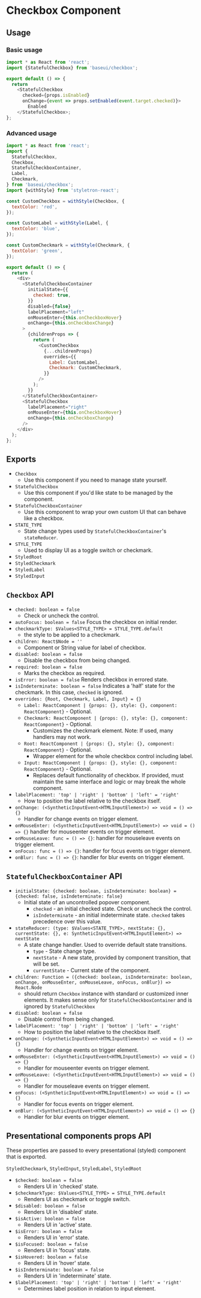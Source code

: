 # Checkbox Component

## Usage

### Basic usage

```javascript
import * as React from 'react';
import {StatefulCheckbox} from 'baseui/checkbox';

export default () => {
  return
    <StatefulCheckbox
      checked={props.isEnabled}
      onChange={event => props.setEnabled(event.target.checked)}>
        Enabled
    </StatefulCheckbox>;
};
```

### Advanced usage

```javascript
import * as React from 'react';
import {
  StatefulCheckbox,
  Checkbox,
  StatefulCheckboxContainer,
  Label,
  Checkmark,
} from 'baseui/checkbox';
import {withStyle} from 'styletron-react';

const CustomCheckbox = withStyle(Checkbox, {
  textColor: 'red',
});

const CustomLabel = withStyle(Label, {
  textColor: 'blue',
});

const CustomCheckmark = withStyle(Checkmark, {
  textColor: 'green',
});

export default () => {
  return (
    <div>
      <StatefulCheckboxContainer
        initialState={{
          checked: true,
        }}
        disabled={false}
        labelPlacement="left"
        onMouseEnter={this.onCheckboxHover}
        onChange={this.onCheckboxChange}
      >
        {childrenProps => {
          return (
            <CustomCheckbox
              {...childrenProps}
              overrides={{
                Label: CustomLabel,
                Checkmark: CustomCheckmark,
              }}
            />
          );
        }}
      </StatefulCheckboxContainer>
      <StatefulCheckbox
        labelPlacement="right"
        onMouseEnter={this.onCheckboxHover}
        onChange={this.onCheckboxChange}
      />
    </div>
  );
};
```

## Exports

* `Checkbox`
  * Use this component if you need to manage state yourself.
* `StatefulCheckbox`
  * Use this component if you'd like state to be managed by the component.
* `StatefulCheckboxContainer`
  * Use this component to wrap your own custom UI that can behave like a checkbox.
* `STATE_TYPE`
  * State change types used by `StatefulCheckboxContainer`'s `stateReducer`.
* `STYLE_TYPE`
  * Used to display UI as a toggle switch or checkmark.
* `StyledRoot`
* `StyledCheckmark`
* `StyledLabel`
* `StyledInput`

## `Checkbox` API

* `checked: boolean = false`
  * Check or uncheck the control.
* `autoFocus: boolean = false`
  Focus the checkbox on initial render.
* `checkmarkType: $Values<STYLE_TYPE> = STYLE_TYPE.default`
  * the style to be applied to a checkmark.
* `children: React$Node = ''`
  * Component or String value for label of checkbox.
* `disabled: boolean = false`
  * Disable the checkbox from being changed.
* `required: boolean = false`
  * Marks the checkbox as required.
* `isError: boolean = false`
  Renders checkbox in errored state.
* `isIndeterminate: boolean = false`
  Indicates a 'half' state for the checkmark. In this case, `checked` is ignored.
* `overrides: {Root, Checkmark, Label, Input} = {}`
  * `Label: ReactComponent | {props: {}, style: {}, component: ReactComponent}` - Optional.
  * `Checkmark: ReactComponent | {props: {}, style: {}, component: ReactComponent}` - Optional.
    * Customizes the checkmark element. Note: If used, many handlers may not work.
  * `Root: ReactComponent | {props: {}, style: {}, component: ReactComponent}` - Optional.
    * Wrapper element for the whole checkbox control including label.
  * `Input: ReactComponent | {props: {}, style: {}, component: ReactComponent}` - Optional.
    * Replaces default functionality of checkbox. If provided, must maintain the same interface
      and logic or may break the whole component.
* `labelPlacement: 'top' | 'right' | 'bottom' | 'left' = 'right'`
  * How to position the label relative to the checkbox itself.
* `onChange: (<SyntheticInputEvent<HTMLInputElement>) => void = () => {}`
  * Handler for change events on trigger element.
* `onMouseEnter: (<SyntheticInputEvent<HTMLInputElement>) => void = () => {}`
  handler for mouseenter events on trigger element.
* `onMouseLeave: func = () => {}`:
  handler for mouseleave events on trigger element.
* `onFocus: func = () => {}`:
  handler for focus events on trigger element.
* `onBlur: func = () => {}`:
  handler for blur events on trigger element.

## `StatefulCheckboxContainer` API

* `initialState: {checked: boolean, isIndeterminate: boolean} = {checked: false, isIndeterminate: false}`
  * Initial state of an uncontrolled popover component.
    * `checked` - an initial checked state. Check or uncheck the control.
    * `isIndeterminate` - an initial indeterminate state. `checked` takes precedence over this value.
* `stateReducer: (type: $Values<STATE_TYPE>, nextState: {}, currentState: {}, e: SyntheticInputEvent<HTMLInputElement>) => nextState`
  * A state change handler. Used to override default state transitions.
    * `type` - State change type.
    * `nextState` - A new state, provided by component transition, that will be set.
    * `currentState` - Current state of the component.
* `children: Function = ({checked: boolean, isIndeterminate: boolean, onChange, onMouseEnter, onMouseLeave, onFocus, onBlur}) => React.Node`
  * should return `Checkbox` instance with standard or customized inner elements. It makes sense only for
    `StatefulCheckboxContainer` and is ignored by `StatefulCheckbox`
* `disabled: boolean = false`
  * Disable control from being changed.
* `labelPlacement: 'top' | 'right' | 'bottom' | 'left' = 'right'`
  * How to position the label relative to the checkbox itself.
* `onChange: (<SyntheticInputEvent<HTMLInputElement>) => void = () => {}`
  * Handler for change events on trigger element.
* `onMouseEnter: (<SyntheticInputEvent<HTMLInputElement>) => void = () => {}`
  * Handler for mouseenter events on trigger element.
* `onMouseLeave: (<SyntheticInputEvent<HTMLInputElement>) => void = () => {}`
  * Handler for mouseleave events on trigger element.
* `onFocus: (<SyntheticInputEvent<HTMLInputElement>) => void = () => {}`
  * Handler for focus events on trigger element.
* `onBlur: (<SyntheticInputEvent<HTMLInputElement>) => void = () => {}`
  * Handler for blur events on trigger element.

## Presentational components props API

These properties are passed to every presentational (styled) component that is exported.

`StyledCheckmark`, `StyledInput`, `StyledLabel`, `StyledRoot`

* `$checked: boolean = false`
  * Renders UI in 'checked' state.
* `$checkmarkType: $Values<STYLE_TYPE> = STYLE_TYPE.default`
  * Renders UI as checkmark or toggle switch.
* `$disabled: boolean = false`
  * Renders UI in 'disabled' state.
* `$isActive: boolean = false`
  * Renders UI in 'active' state.
* `$isError: boolean = false`
  * Renders UI in 'error' state.
* `$isFocused: boolean = false`
  * Renders UI in 'focus' state.
* `$isHovered: boolean = false`
  * Renders UI in 'hover' state.
* `$isIndeterminate: boolean = false`
  * Renders UI in 'indeterminate' state.
* `$labelPlacement: 'top' | 'right' | 'bottom' | 'left' = 'right'`
  * Determines label position in relation to input element.
